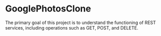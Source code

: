 # GooglePhotosClone
The primary goal of this project is to understand the functioning of REST services, including operations such as GET, POST, and DELETE.
